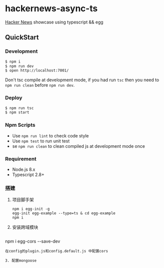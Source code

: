 # hackernews-async-ts

[Hacker News](https://news.ycombinator.com/) showcase using typescript && egg

## QuickStart

### Development

```bash
$ npm i
$ npm run dev
$ open http://localhost:7001/
```

Don't tsc compile at development mode, if you had run `tsc` then you need to `npm run clean` before `npm run dev`.

### Deploy

```bash
$ npm run tsc
$ npm start
```

### Npm Scripts

- Use `npm run lint` to check code style
- Use `npm test` to run unit test
- se `npm run clean` to clean compiled js at development mode once

### Requirement

- Node.js 8.x
- Typescript 2.8+

### 搭建

1. 项目脚手架
   ```
   npm i egg-init -g
   egg-init egg-example --type=ts & cd egg-example
   npm i
   ```
2. 安装跨域模块
   ```
  npm i egg-cors --save-dev
   ```
   在config的plugin.js和config.default.js 中配置cors

3. 配置mongoose
